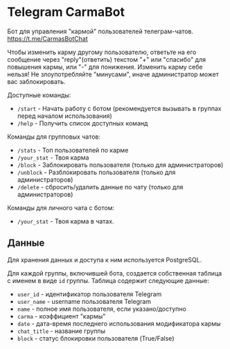 # Telegram CarmaBot

Бот для управления "кармой" пользователей телеграм-чатов.
https://t.me/CarmasBotChat

Чтобы изменить карму другому пользователю, ответьте на его сообщение через
"reply"(ответить) текстом "+" или "спасибо" для повышения кармы, или "-"
для понижения. Изменить карму себе нельзя! Не злоупотребляйте "минусами",
иначе администратор может вас заблокировать.

Доступные команды:
* `/start` - Начать работу с ботом (рекомендуется вызывать в группах перед
началом использования)
* `/help` - Получить список доступных команд

Команды для групповых чатов:
* `/stats` - Топ пользователей по карме
* `/your_stat` - Твоя карма
* `/block` - Заблокировать пользователя (только для администраторов)
* `/unblock` - Разблокировать пользователя (только для администраторов)
* `/delete` - сбросить/удалить данные по чату (только для администраторов)

Команды для личного чата с ботом:
* `/your_stat` - Твоя карма в чатах.

## Данные
Для хранения данных и доступа к ним используется PostgreSQL.

Для каждой группы, включившей бота, создается собственная таблица с именем
в виде `id` группы. Таблица содержит следующие данные:
* `user_id` - идентификатор пользователя Telegram
* `user_name` - username пользователя Telegram
* `name` - полное имя пользователя, если указано/доступно
* `carma` - коэффициент "кармы"
* `date` - дата-время последнего использования модификатора кармы
* `chat_title` - название группы
* `block` - статус блокировки пользователя (True/False)
